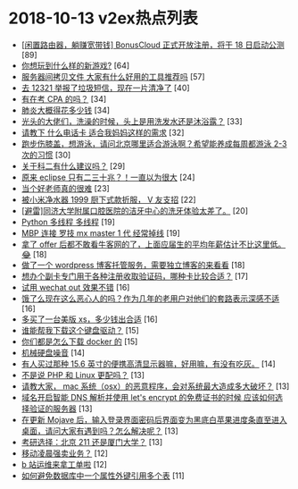 # 2018-10-13 v2ex热点列表

+ [[闲置路由器，躺赚宽带钱] BonusCloud 正式开放注册，将于 18 日启动公测](https://www.v2ex.com/t/497320#reply89) [89]
+ [你想玩到什么样的新游戏?](https://www.v2ex.com/t/497277#reply64) [64]
+ [服务器间拷贝文件 大家有什么好用的工具推荐吗](https://www.v2ex.com/t/497262#reply57) [57]
+ [去 12321 举报了垃圾短信，现在一片清净了](https://www.v2ex.com/t/497297#reply40) [40]
+ [有在考 CPA 的吗？](https://www.v2ex.com/t/497257#reply34) [34]
+ [肺炎大概得花多少钱](https://www.v2ex.com/t/497340#reply34) [34]
+ [光头的大佬们，洗澡的时候，头上是用洗发水还是沐浴露？](https://www.v2ex.com/t/497356#reply33) [33]
+ [请教下 什么电话卡 适合我妈妈这样的需求](https://www.v2ex.com/t/497292#reply32) [32]
+ [跑步伤膝盖，想游泳，请问北京哪里适合游泳啊？希望能养成每周都游泳 2-3 次的习惯](https://www.v2ex.com/t/497267#reply30) [30]
+ [关于科二有什么建议吗？](https://www.v2ex.com/t/497364#reply29) [29]
+ [原来 eclipse 只有二三十兆？！一直以为很大](https://www.v2ex.com/t/497266#reply24) [24]
+ [当个好老师真的很难](https://www.v2ex.com/t/497321#reply23) [23]
+ [被小米净水器 1999 厨下式款折服， V 友支招](https://www.v2ex.com/t/497317#reply22) [22]
+ [[避雷]同济大学附属口腔医院的洁牙中心的洗牙体验太差了。](https://www.v2ex.com/t/497327#reply20) [20]
+ [Python 多线程 多线程](https://www.v2ex.com/t/497286#reply19) [19]
+ [MBP 连接 罗技 mx master 1 代 经常掉线](https://www.v2ex.com/t/497353#reply19) [19]
+ [拿了 offer 后都不敢看牛客网的了，上面应届生的平均年薪估计不比这里低。😂](https://www.v2ex.com/t/497259#reply18) [18]
+ [做了一个 wordpress 博客托管服务，需要独立博客的来看看](https://www.v2ex.com/t/497299#reply18) [18]
+ [想办个副卡专门用于各种注册收取验证码，哪种卡比较合适？](https://www.v2ex.com/t/497381#reply17) [17]
+ [试用 wechat out 效果不错](https://www.v2ex.com/t/497278#reply16) [16]
+ [饿了么现在这么恶心人的吗？作为几年的老用户对他们的套路表示深感不适](https://www.v2ex.com/t/497289#reply16) [16]
+ [多买了一台美版 xs，多少钱出合适](https://www.v2ex.com/t/497355#reply16) [16]
+ [谁能帮我下载这个键盘驱动？](https://www.v2ex.com/t/497304#reply15) [15]
+ [你们都是怎么下载 docker 的](https://www.v2ex.com/t/497335#reply15) [15]
+ [机械硬盘噪音](https://www.v2ex.com/t/497244#reply14) [14]
+ [有人买过那种 15.6 英寸的便携高清显示器嘛，好用嘛，有没有吃灰。](https://www.v2ex.com/t/497369#reply14) [14]
+ [不是说 PHP 和 Linux 更配吗？](https://www.v2ex.com/t/497265#reply13) [13]
+ [请教大家， mac 系统（osx）的恶意程序，会对系统最大造成多大破坏？](https://www.v2ex.com/t/497325#reply13) [13]
+ [域名开启智能 DNS 解析并使用 let's encrypt 的免费证书的时候 应该如何选择验证的服务器](https://www.v2ex.com/t/497343#reply13) [13]
+ [在更新 Mojave 后，输入登录界面密码后界面变为黑底白苹果进度条直至进入桌面，请问大家有遇到吗？怎么解决呢？](https://www.v2ex.com/t/497347#reply13) [13]
+ [考研选择：北京 211 还是厦门大学？](https://www.v2ex.com/t/497399#reply13) [13]
+ [移动凌晨强卖业务？](https://www.v2ex.com/t/497270#reply12) [12]
+ [b 站运维来拿工单啦](https://www.v2ex.com/t/497370#reply12) [12]
+ [如何避免数据库中一个属性外键引用多个表](https://www.v2ex.com/t/497290#reply11) [11]
